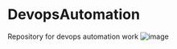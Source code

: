 # DevopsAutomation
Repository for devops automation work
![image](https://www.devopsschool.com/blog/wp-content/uploads/2023/08/image-443.png)
